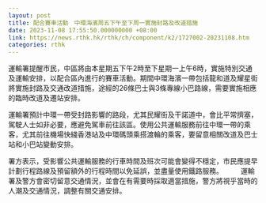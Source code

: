 ```yaml
---
layout: post
title: 配合賽車活動　中環海濱周五下午至下周一實施封路及改道措施
date: 2023-11-08 17:55:50.000000000 +08:00
link: https://news.rthk.hk/rthk/ch/component/k2/1727002-20231108.htm
categories: rthk
---
```


運輸署提醒市民，中區將由本星期五下午2時至下星期一上午6時，實施特別交通及運輸安排，以配合區內進行的賽車活動。期間中環海濱一帶包括龍和道及耀星街將實施封路及交通改道措施，途經的26條巴士與3條專線小巴路線，需要實施相應的臨時改道及遷站安排。

運輸署預計中環一帶受封路影響的路段，尤其民耀街及干諾道中，會比平常擠塞，駕駛人士如非必要，應避免駕車前往該區。使用公共運輸服務前往中環一帶的乘客，尤其前往機場快綫香港站及中環碼頭乘搭渡輪的乘客，要留意相關改道及巴士站和小巴站變動安排。

署方表示，受影響公共運輸服務的行車時間及班次可能會變得不穩定，市民應提早計劃行程路線及預留額外的行程時間以免延誤，並盡量使用鐵路服務。
　　 
運輸署及警方會密切留意交通情況，並會在有需要時採取適當措施，警方將視乎當時的人潮及交通情況，調整有關交通安排。

